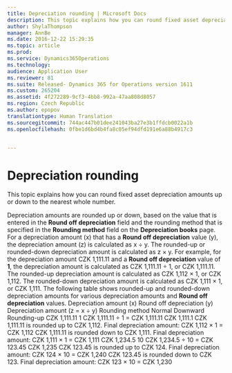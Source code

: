 ```yaml
---
title: Depreciation rounding | Microsoft Docs
description: This topic explains how you can round fixed asset depreciation amounts up or down to the nearest whole number.
author: ShylaThompson
manager: AnnBe
ms.date: 2016-12-22 15:29:35
ms.topic: article
ms.prod: 
ms.service: Dynamics365Operations
ms.technology: 
audience: Application User
ms.reviewer: 81
ms.suite: Released- Dynamics 365 for Operations version 1611
ms.custom: 265204
ms.assetid: 4f272289-9cf3-4bb8-992a-47aa808d8057
ms.region: Czech Republic
ms.author: epopov
translationtype: Human Translation
ms.sourcegitcommit: 744ac447b01dee241043ba27e3b1ffdcb0022a1b
ms.openlocfilehash: 0fbe1d6bd4b4fa8c05ef94dfd191e6a88b4917c3


---
```


# <a name="depreciation-rounding"></a>Depreciation rounding

This topic explains how you can round fixed asset depreciation amounts up or down to the nearest whole number. 

Depreciation amounts are rounded up or down, based on the value that is entered in the **Round off depreciation** field and the rounding method that is specified in the **Rounding method** field on the **Depreciation books** page. For a depreciation amount (x) that has a **Round off depreciation** value (y), the depreciation amount (z) is calculated as x ÷ y. The rounded-up or rounded-down depreciation amount is calculated as z × y. For example, for the depreciation amount CZK 1,111.11 and a **Round off depreciation** value of **1**, the depreciation amount is calculated as CZK 1,111.11 ÷ 1, or CZK 1,111.11. The rounded-up depreciation amount is calculated as CZK 1,112 × 1, or CZK 1,112. The rounded-down depreciation amount is calculated as CZK 1,111 × 1, or CZK 1,111. The following table shows rounded-up and rounded-down depreciation amounts for various depreciation amounts and **Round off depreciation** values.
Depreciation amount (x) Round off depreciation (y) Depreciation amount (z = x ÷ y) Rounding method Normal Downward Rounding-up CZK 1,111.11 1 CZK 1,111.11 ÷ 1 = CZK 1,111.11 CZK 1,111.1 CZK 1,111.11 is rounded up to CZK 1,112. Final depreciation amount: CZK 1,112 × 1 = CZK 1,112 CZK 1,111.11 is rounded down to CZK 1,111. Final depreciation amount: CZK 1,111 × 1 = CZK 1,111 CZK 1,234.5 10 CZK 1,234.5 ÷ 10 = CZK 123.45 CZK 1,235 CZK 123.45 is rounded up to CZK 124. Final depreciation amount: CZK 124 × 10 = CZK 1,240 CZK 123.45 is rounded down to CZK 123. Final depreciation amount: CZK 123 × 10 = CZK 1,230




<!--HONumber=Feb17_HO3-->


